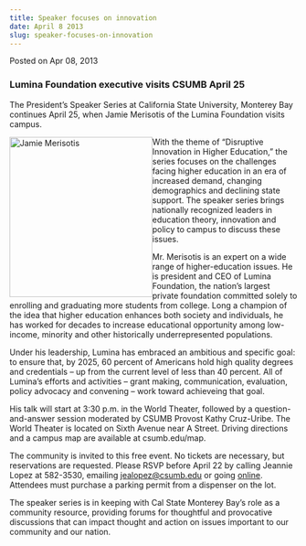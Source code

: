 ```yaml
---
title: Speaker focuses on innovation
date: April 8 2013
slug: speaker-focuses-on-innovation
---
```





<span class="date">Posted on Apr 08, 2013    </span>
<h3>Lumina Foundation executive visits CSUMB April 25</h3>
<p>The President&#x2019;s Speaker Series at California State University,
Monterey Bay continues April 25, when Jamie Merisotis of the Lumina
Foundation visits campus.</p>
<p><img alt="Jamie Merisotis" src="http://news.csumb.edu/sites/default/files/65/attachments/news/images/jamie_merisotis_for_web.jpg" style="float:left; width:250px; height:280px">With the theme of
&#x201C;Disruptive Innovation in Higher Education,&#x201D; the series focuses on
the challenges facing higher education in an era of increased
demand, changing demographics and declining state support. The
speaker series brings nationally recognized leaders in education
theory, innovation and policy to campus to discuss these
issues.</img></p>
<p>Mr. Merisotis is an expert on a wide range of higher-education
issues. He is president and CEO of Lumina Foundation, the nation&#x2019;s
largest private foundation committed solely to enrolling and
graduating more students from college. Long a champion of the idea
that higher education enhances both society and individuals, he has
worked for decades to increase educational opportunity among
low-income, minority and other historically underrepresented
populations.</p>
<p>Under his leadership, Lumina has embraced an ambitious and
specific goal: to ensure that, by 2025, 60 percent of Americans
hold high quality degrees and credentials &#x2013; up from the current
level of less than 40 percent. All of Lumina&#x2019;s efforts and
activities &#x2013; grant making, communication, evaluation, policy
advocacy and convening &#x2013; work toward achieveing that goal.</p>
<p>His talk will start at 3:30 p.m. in the World Theater, followed
by a question-and-answer session moderated by CSUMB Provost Kathy
Cruz-Uribe. The World Theater is located on Sixth Avenue near A
Street. Driving directions and a campus map are available at
csumb.edu/map.</p>
<p>The community is invited to this free event. No tickets are
necessary, but reservations are requested. Please RSVP before April
22 by calling Jeannie Lopez at 582-3530, emailing <a href="mailto:jealopez@csumb.edu">jealopez@csumb.edu</a> or going
<a href="http://csumb.edu/rsvp" rel="nofollow">online</a>.
Attendees must purchase a parking permit from a dispenser on the
lot.</p>
<p>The speaker series is in keeping with Cal State Monterey Bay&#x2019;s
role as a community resource, providing forums for thoughtful and
provocative discussions that can impact thought and action on
issues important to our community and our nation.<br>
&#xA0;</br></p>





